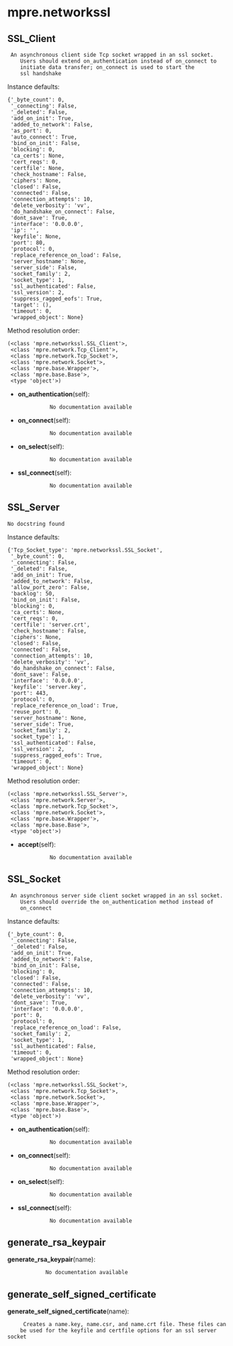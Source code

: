 mpre.networkssl
==============



SSL_Client
--------------

	 An asynchronous client side Tcp socket wrapped in an ssl socket.
        Users should extend on_authentication instead of on_connect to
        initiate data transfer; on_connect is used to start the
        ssl handshake


Instance defaults: 

	{'_byte_count': 0,
	 '_connecting': False,
	 '_deleted': False,
	 'add_on_init': True,
	 'added_to_network': False,
	 'as_port': 0,
	 'auto_connect': True,
	 'bind_on_init': False,
	 'blocking': 0,
	 'ca_certs': None,
	 'cert_reqs': 0,
	 'certfile': None,
	 'check_hostname': False,
	 'ciphers': None,
	 'closed': False,
	 'connected': False,
	 'connection_attempts': 10,
	 'delete_verbosity': 'vv',
	 'do_handshake_on_connect': False,
	 'dont_save': True,
	 'interface': '0.0.0.0',
	 'ip': '',
	 'keyfile': None,
	 'port': 80,
	 'protocol': 0,
	 'replace_reference_on_load': False,
	 'server_hostname': None,
	 'server_side': False,
	 'socket_family': 2,
	 'socket_type': 1,
	 'ssl_authenticated': False,
	 'ssl_version': 2,
	 'suppress_ragged_eofs': True,
	 'target': (),
	 'timeout': 0,
	 'wrapped_object': None}

Method resolution order: 

	(<class 'mpre.networkssl.SSL_Client'>,
	 <class 'mpre.network.Tcp_Client'>,
	 <class 'mpre.network.Tcp_Socket'>,
	 <class 'mpre.network.Socket'>,
	 <class 'mpre.base.Wrapper'>,
	 <class 'mpre.base.Base'>,
	 <type 'object'>)

- **on_authentication**(self):

				No documentation available


- **on_connect**(self):

				No documentation available


- **on_select**(self):

				No documentation available


- **ssl_connect**(self):

				No documentation available


SSL_Server
--------------

	No docstring found


Instance defaults: 

	{'Tcp_Socket_type': 'mpre.networkssl.SSL_Socket',
	 '_byte_count': 0,
	 '_connecting': False,
	 '_deleted': False,
	 'add_on_init': True,
	 'added_to_network': False,
	 'allow_port_zero': False,
	 'backlog': 50,
	 'bind_on_init': False,
	 'blocking': 0,
	 'ca_certs': None,
	 'cert_reqs': 0,
	 'certfile': 'server.crt',
	 'check_hostname': False,
	 'ciphers': None,
	 'closed': False,
	 'connected': False,
	 'connection_attempts': 10,
	 'delete_verbosity': 'vv',
	 'do_handshake_on_connect': False,
	 'dont_save': False,
	 'interface': '0.0.0.0',
	 'keyfile': 'server.key',
	 'port': 443,
	 'protocol': 0,
	 'replace_reference_on_load': True,
	 'reuse_port': 0,
	 'server_hostname': None,
	 'server_side': True,
	 'socket_family': 2,
	 'socket_type': 1,
	 'ssl_authenticated': False,
	 'ssl_version': 2,
	 'suppress_ragged_eofs': True,
	 'timeout': 0,
	 'wrapped_object': None}

Method resolution order: 

	(<class 'mpre.networkssl.SSL_Server'>,
	 <class 'mpre.network.Server'>,
	 <class 'mpre.network.Tcp_Socket'>,
	 <class 'mpre.network.Socket'>,
	 <class 'mpre.base.Wrapper'>,
	 <class 'mpre.base.Base'>,
	 <type 'object'>)

- **accept**(self):

				No documentation available


SSL_Socket
--------------

	 An asynchronous server side client socket wrapped in an ssl socket.
        Users should override the on_authentication method instead of
        on_connect


Instance defaults: 

	{'_byte_count': 0,
	 '_connecting': False,
	 '_deleted': False,
	 'add_on_init': True,
	 'added_to_network': False,
	 'bind_on_init': False,
	 'blocking': 0,
	 'closed': False,
	 'connected': False,
	 'connection_attempts': 10,
	 'delete_verbosity': 'vv',
	 'dont_save': True,
	 'interface': '0.0.0.0',
	 'port': 0,
	 'protocol': 0,
	 'replace_reference_on_load': False,
	 'socket_family': 2,
	 'socket_type': 1,
	 'ssl_authenticated': False,
	 'timeout': 0,
	 'wrapped_object': None}

Method resolution order: 

	(<class 'mpre.networkssl.SSL_Socket'>,
	 <class 'mpre.network.Tcp_Socket'>,
	 <class 'mpre.network.Socket'>,
	 <class 'mpre.base.Wrapper'>,
	 <class 'mpre.base.Base'>,
	 <type 'object'>)

- **on_authentication**(self):

				No documentation available


- **on_connect**(self):

				No documentation available


- **on_select**(self):

				No documentation available


- **ssl_connect**(self):

				No documentation available


generate_rsa_keypair
--------------

**generate_rsa_keypair**(name):

				No documentation available


generate_self_signed_certificate
--------------

**generate_self_signed_certificate**(name):

		 Creates a name.key, name.csr, and name.crt file. These files can
        be used for the keyfile and certfile options for an ssl server socket
